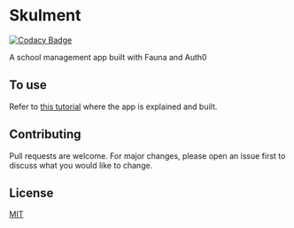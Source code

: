 # Skulment

[![Codacy Badge](https://api.codacy.com/project/badge/Grade/b6244f6554284679a5d7cdb6fc8788c9)](https://app.codacy.com/gh/BuildForSDGCohort2/skulment?utm_source=github.com&utm_medium=referral&utm_content=BuildForSDGCohort2/skulment&utm_campaign=Badge_Grade_Settings)

A school management app built with Fauna and Auth0

## To use
Refer to [this tutorial]() where the app is explained and built. 

## Contributing
Pull requests are welcome. For major changes, please open an issue first to discuss what you would like to change.


## License
[MIT](https://choosealicense.com/licenses/mit/)